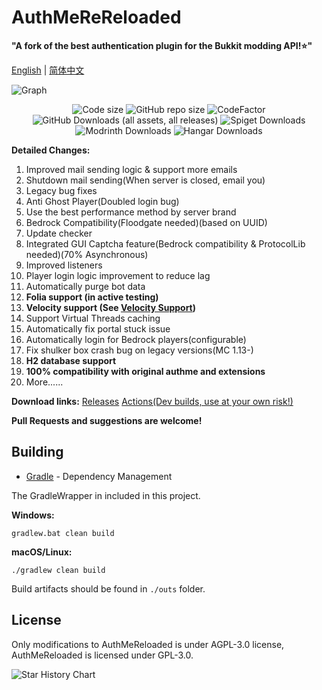 # AuthMeReReloaded
**"A fork of the best authentication plugin for the Bukkit modding API!⭐"**

[English](https://github.com/HaHaWTH/AuthMeReReloaded) | [简体中文](https://github.com/HaHaWTH/AuthMeReReloaded/blob/master/README-zh.md)

![Graph](https://bstats.org/signatures/bukkit/AuthMeReloaded-Fork.svg)
<p align="center">
  <img src="https://img.shields.io/github/languages/code-size/HaHaWTH/AuthMeReReloaded.svg" alt="Code size"/>
  <img src="https://img.shields.io/github/repo-size/HaHaWTH/AuthMeReReloaded.svg" alt="GitHub repo size"/>
  <img src="https://www.codefactor.io/repository/github/hahawth/authmerereloaded/badge" alt="CodeFactor" />
  <img alt="GitHub Downloads (all assets, all releases)" src="https://img.shields.io/github/downloads/HaHaWTH/AuthMeReReloaded/total?logo=github&label=GitHub%20Downloads&color=black">
  <img alt="Spiget Downloads" src="https://img.shields.io/spiget/downloads/114010?logo=spigotmc&label=SpigotMC%20Downloads&color=orange">
  <img alt="Modrinth Downloads" src="https://img.shields.io/modrinth/dt/3IEZ9vol?logo=modrinth&label=Modrinth%20Downloads&color=light-green">
  <img alt="Hangar Downloads" src="https://img.shields.io/hangar/dt/AuthMeReReloaded?logo=hangar&label=Hangar%20Downloads&color=white">
</p>

**Detailed Changes:**
 1. Improved mail sending logic & support more emails
 2. Shutdown mail sending(When server is closed, email you)
 3. Legacy bug fixes
 4. Anti Ghost Player(Doubled login bug)
 5. Use the best performance method by server brand
 6. Bedrock Compatibility(Floodgate needed)(based on UUID)
 7. Update checker
 8. Integrated GUI Captcha feature(Bedrock compatibility & ProtocolLib needed)(70% Asynchronous)
 9. Improved listeners
 10. Player login logic improvement to reduce lag
 11. Automatically purge bot data
 12. **Folia support (in active testing)**
 13. **Velocity support (See [Velocity Support](./vc-support.md))**
 14. Support Virtual Threads caching
 15. Automatically fix portal stuck issue
 16. Automatically login for Bedrock players(configurable)
 17. Fix shulker box crash bug on legacy versions(MC 1.13-)
 18. **H2 database support**
 19. **100% compatibility with original authme and extensions**
 20. More......

**Download links:**
[Releases](https://github.com/HaHaWTH/AuthMeReReloaded/releases/latest)
[Actions(Dev builds, use at your own risk!)](https://github.com/HaHaWTH/AuthMeReReloaded/actions/workflows/maven.yml)

**Pull Requests and suggestions are welcome!**

## Building

* [Gradle](https://gradle.org/) - Dependency Management

The GradleWrapper in included in this project.

**Windows:**

```
gradlew.bat clean build
```

**macOS/Linux:**

```
./gradlew clean build
```

Build artifacts should be found in `./outs` folder.

## License

Only modifications to AuthMeReloaded is under AGPL-3.0 license, AuthMeReloaded is licensed under GPL-3.0.

<picture>
  <source
    media="(prefers-color-scheme: dark)"
    srcset="
      https://api.star-history.com/svg?repos=HaHaWTH/AuthMeReReloaded&type=Date&theme=dark
    "
  />
  <img alt="Star History Chart" src="https://api.star-history.com/svg?repos=HaHaWTH/AuthMeReReloaded&type=Date" />
</picture>
